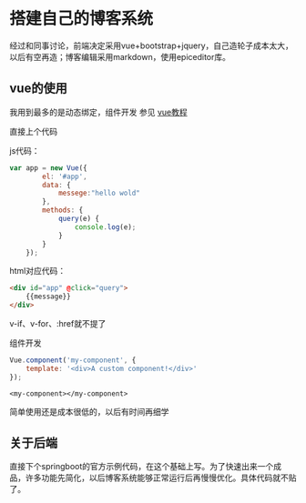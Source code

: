 # 搭建自己的博客系统
经过和同事讨论，前端决定采用vue+bootstrap+jquery，自己造轮子成本太大，以后有空再造；博客编辑采用markdown，使用epiceditor库。

## vue的使用
我用到最多的是动态绑定，组件开发 参见 [vue教程](href="https://cn.vuejs.org/v2/guide/")

直接上个代码

js代码：
```javascript
var app = new Vue({
        el: '#app',
        data: {
            messege:"hello wold"
        },
        methods: {
            query(e) {
                console.log(e);
            }
        }
    });
```
html对应代码：
```html
<div id="app" @click="query">
    {{message}}
</div>
```
v-if、v-for、:href就不提了

组件开发
```javascript
Vue.component('my-component', {
    template: '<div>A custom component!</div>'
});
```
```
<my-component></my-component>
```
简单使用还是成本很低的，以后有时间再细学

## 关于后端
直接下个springboot的官方示例代码，在这个基础上写。为了快速出来一个成品，许多功能先简化，以后博客系统能够正常运行后再慢慢优化。具体代码就不贴了。
